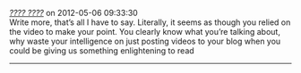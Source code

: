 *[???? ????](http://an3m1.com/)* on 2012-05-06 09:33:30  
Write more, that’s all I have to say. Literally, it seems as though you relied on the video to make your point. You clearly know what you’re talking about, why waste your intelligence on just posting videos to your blog when you could be giving us something enlightening to read 

---------------------------------------
